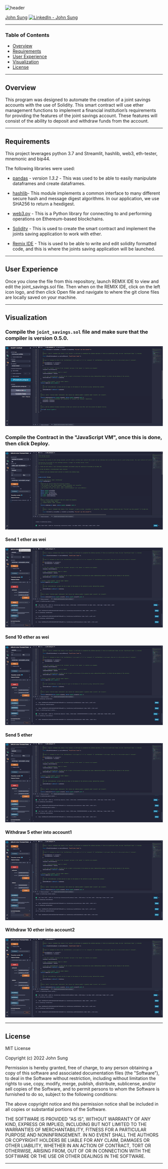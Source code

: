  ![header](https://capsule-render.vercel.app/api?type=waving&color=gradient&width=1000&height=200&section=header&text=Joint%20Savings%20Account%20With%20Solidity%20&fontSize=30&fontColor=black)

<!-- header is made with: https://github.com/kyechan99/capsule-render -->

[John Sung](https://linkedin.com/in/john-sung-3675569) [<img src="https://cdn2.auth0.com/docs/media/connections/linkedin.png" alt="LinkedIn -  John Sung" width=15/>](https://linkedin.com/in/john-sung-3675569/)
                                 
---

### Table of Contents

* [Overview](#overview)
* [Requirements](#requirements)
* [User Experience](#user-experience)
* [Visualization](#visualization)
* [License](#license)  

---

## Overview

This program was designed to automate the creation of a joint savings accounts with the use of Solidity. This smart contract will use ether management functions to implement a financial institution’s requirements for providing the features of the joint savings account. These features will consist of the ability to deposit and withdraw funds from the account.

---

## Requirements


This project leverages python 3.7 and Streamlit, hashlib, web3, eth-tester, mnemonic and bip44.

The following libraries were used:

* [pandas](https://pandas.pydata.org/docs/) - *version 1.3.2* - This was used to be able to easily manipulate dataframes and create dataframes.

* [hashlib](https://docs.python.org/3/library/hashlib.html)- This module implements a common interface to many different secure hash and message digest algorithms. In our application, we use SHA256 to return a hexdigest.

* [web3.py](https://web3py.readthedocs.io/en/stable/overview.html) - This is a Python library for connecting to and performing operations on Ethereum-based blockchains.

* [Solidity](https://docs.soliditylang.org/en/v0.8.9/) - This is used to create the smart contract and implement the joints saving application to work with ether.

* [Remix IDE](https://remix.ethereum.org/) - This is used to be able to write and edit solidity formatted code, and this is where the joints saving application will be launched.
  
---

## User Experience

Once you clone the file from this repository, launch REMIX IDE to view and edit the joint_savings.sol file. Then when on the REMIX IDE, click on the left icon logo, and then click Open file and navigate to where the git clone files are locally saved on your machine.

---

## Visualization

### Compile the `joint_savings.sol` file and make sure that the compiler is version 0.5.0.

![Compile](Execution_Results/compile.png)

### Compile the Contract in the "JavaScript VM", once this is done, then click Deploy.

![Deploy](Execution_Results/deploy.png)

#### **Send 1 ether as wei**

![Send 1 ether](Execution_Results/deposit_1_ether_in_wei.PNG)

#### **Send 10 ether as wei**

![Send 10 ether](Execution_Results/deposit_10_ether_in_wei.PNG)

#### **Send 5 ether**

![Send 5 ether](Execution_Results/deposit_5_ether.PNG)

#### **Withdraw 5 ether into account1**
![Withdraw 5 ether](Execution_Results/withdraw_5_ether.PNG)

#### **Withdraw 10 ether into account2**
![Withdraw 10 ether](Execution_Results/withdraw_10_ether.PNG)

---

## License

MIT License

Copyright (c) 2022 John Sung

Permission is hereby granted, free of charge, to any person obtaining a copy
of this software and associated documentation files (the "Software"), to deal
in the Software without restriction, including without limitation the rights
to use, copy, modify, merge, publish, distribute, sublicense, and/or sell
copies of the Software, and to permit persons to whom the Software is
furnished to do so, subject to the following conditions:

The above copyright notice and this permission notice shall be included in all
copies or substantial portions of the Software.

THE SOFTWARE IS PROVIDED "AS IS", WITHOUT WARRANTY OF ANY KIND, EXPRESS OR
IMPLIED, INCLUDING BUT NOT LIMITED TO THE WARRANTIES OF MERCHANTABILITY,
FITNESS FOR A PARTICULAR PURPOSE AND NONINFRINGEMENT. IN NO EVENT SHALL THE
AUTHORS OR COPYRIGHT HOLDERS BE LIABLE FOR ANY CLAIM, DAMAGES OR OTHER
LIABILITY, WHETHER IN AN ACTION OF CONTRACT, TORT OR OTHERWISE, ARISING FROM,
OUT OF OR IN CONNECTION WITH THE SOFTWARE OR THE USE OR OTHER DEALINGS IN THE
SOFTWARE.

---

